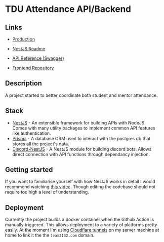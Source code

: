 # TDU Attendance API/Backend

## Links

- [Production](https://attendance.team3132.com)

- [NestJS Readme](README_NESTJS.md)
- [API Reference (Swagger)](https://api.team3132.com/api)
- [Frontend Repository](https://github.com/Team3132/AttendanceFrontend)

## Description

A project started to better coordinate both student and mentor attendance.

## Stack

- [NestJS](https://docs.nestjs.com) - An extensible framework for building APIs with NodeJS. Comes with many utility packages to implement common API features like authentication.
- [Prisma](https://www.prisma.io) - A database ORM used to interact with the postgres db that stores all the project's data.
- [Discord-NestJS](https://github.com/fjodor-rybakov/discord-nestjs) - A NestJS module for building discord bots. Allows direct connection with API functions through dependancy injection.

## Getting started

If you want to familiarise yourself with how NestJS works in detail I would recommend watching [this video](https://www.youtube.com/watch?v=GHTA143_b-s). Though editing the codebase should not require too high a level of understanding.

## Deployment

Currently the project builds a docker container when the Github Action is manually triggered. This allows deployment to a variety of platforms pretty easily. At the moment I'm using [Cloudflare tunnels](https://www.cloudflare.com/products/tunnel/) on my server machine at home to link it the the `team3132.com` domain.
